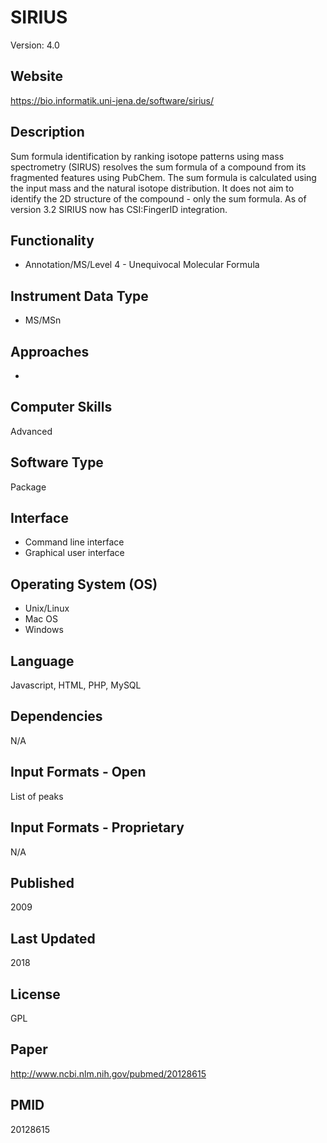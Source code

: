 # SIRIUS
Version: 4.0

## Website
https://bio.informatik.uni-jena.de/software/sirius/

## Description
Sum formula identification by ranking isotope patterns using mass spectrometry (SIRUS) resolves the sum formula of a compound from its fragmented features using PubChem. The sum formula is calculated using the input mass and the natural isotope distribution. It does not aim to identify the 2D structure of the compound - only the sum formula. As of version 3.2 SIRIUS now has CSI:FingerID integration.

## Functionality
- Annotation/MS/Level 4 - Unequivocal Molecular Formula

## Instrument Data Type
- MS/MSn

## Approaches
-

## Computer Skills
Advanced

## Software Type
Package

## Interface
- Command line interface
- Graphical user interface

## Operating System (OS)
- Unix/Linux
- Mac OS
- Windows

## Language
Javascript, HTML, PHP, MySQL

## Dependencies
N/A

## Input Formats - Open
List of peaks

## Input Formats - Proprietary
N/A

## Published
2009

## Last Updated
2018

## License
GPL

## Paper
http://www.ncbi.nlm.nih.gov/pubmed/20128615

## PMID
20128615
